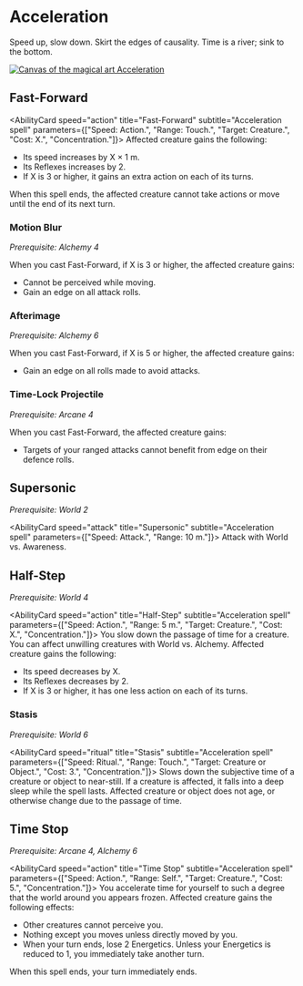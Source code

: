 # Acceleration

Speed up, slow down. Skirt the edges of causality. Time is a river; sink to the bottom.

[![Canvas of the magical art Acceleration](@site/static/canvas/Arts/Acceleration.png)](@site/static/canvas/Arts/Acceleration.png)

## Fast-Forward

<AbilityCard
speed="action"
title="Fast-Forward"
subtitle="Acceleration spell"
parameters={["Speed: Action.", "Range: Touch.", "Target: Creature.", "Cost: X.", "Concentration."]}>
Affected creature gains the following:

- Its speed increases by X × 1 m.
- Its Reflexes increases by 2.
- If X is 3 or higher, it gains an extra action on each of its turns.

When this spell ends, the affected creature cannot take actions or move until the end of its next turn.
</AbilityCard>

### Motion Blur

_Prerequisite: Alchemy 4_

<AbilityCard
speed="enhancement"
title="Motion Blur"
subtitle="Spell enhancement">
When you cast Fast-Forward, if X is 3 or higher, the affected creature gains:

- Cannot be perceived while moving.
- Gain an edge on all attack rolls.

</AbilityCard>

### Afterimage

_Prerequisite: Alchemy 6_

<AbilityCard
speed="enhancement"
title="Afterimage"
subtitle="Spell enhancement">
When you cast Fast-Forward, if X is 5 or higher, the affected creature gains:

- Gain an edge on all rolls made to avoid attacks.

</AbilityCard>

### Time-Lock Projectile

_Prerequisite: Arcane 4_

<AbilityCard
speed="enhancement"
title="Time-Lock Projectile"
subtitle="Acceleration spell">
When you cast Fast-Forward, the affected creature gains:

- Targets of your ranged attacks cannot benefit from edge on their defence rolls.

</AbilityCard>

## Supersonic

_Prerequisite: World 2_

<AbilityCard
speed="attack"
title="Supersonic"
subtitle="Acceleration spell"
parameters={["Speed: Attack.", "Range: 10 m."]}>
Attack with World vs. Awareness.
</AbilityCard>

## Half-Step

_Prerequisite: World 4_

<AbilityCard
speed="action"
title="Half-Step"
subtitle="Acceleration spell"
parameters={["Speed: Action.", "Range: 5 m.", "Target: Creature.", "Cost: X.", "Concentration."]}>
You slow down the passage of time for a creature. You can affect unwilling creatures with World vs. Alchemy.
Affected creature gains the following:

- Its speed decreases by X.
- Its Reflexes decreases by 2.
- If X is 3 or higher, it has one less action on each of its turns.

</AbilityCard>

### Stasis

_Prerequisite: World 6_

<AbilityCard
speed="ritual"
title="Stasis"
subtitle="Acceleration spell"
parameters={["Speed: Ritual.", "Range: Touch.", "Target: Creature or Object.", "Cost: 3.", "Concentration."]}>
Slows down the subjective time of a creature or object to near-still.
If a creature is affected, it falls into a deep sleep while the spell lasts.
Affected creature or object does not age, or otherwise change due to the passage of time.
</AbilityCard>

## Time Stop

_Prerequisite: Arcane 4, Alchemy 6_

<AbilityCard
speed="action"
title="Time Stop"
subtitle="Acceleration spell"
parameters={["Speed: Action.", "Range: Self.", "Target: Creature.", "Cost: 5.", "Concentration."]}>
You accelerate time for yourself to such a degree that the world around you appears frozen. Affected creature gains the following effects:

- Other creatures cannot perceive you.
- Nothing except you moves unless directly moved by you.
- When your turn ends, lose 2 Energetics. Unless your Energetics is reduced to 1, you immediately take another turn.

When this spell ends, your turn immediately ends.

</AbilityCard>
